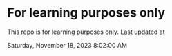 # For learning purposes only
This repo is for learning purposes only.
Last updated at

Saturday, November 18, 2023 8:02:00 AM


